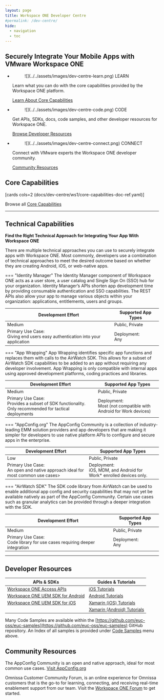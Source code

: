 ```yaml
---
layout: page
title: Workspace ONE Developer Centre
#permalink: /dev-centre/
hide:
  - navigation
  - toc
---
```


## Securely Integrate Your Mobile Apps with VMware Workspace ONE

<div class="grid cards" markdown>

- <figure markdown="span">
    ![](../../assets/images/dev-centre-learn.png)
    <caption>LEARN</caption>
    </figure>
  
    Learn what you can do with the core capabilities provided by the Workspace ONE platform.

    [Learn About Core Capabilities][core]

- <figure markdown="span">
    ![](../../assets/images/dev-centre-code.png)
    <caption>CODE</caption>
    </figure>
  
    Get APIs, SDKs, docs, code samples, and other developer resources for Workspace ONE.

    [Browse Developer Resources][developer]

- <figure markdown="span">
    ![](../../assets/images/dev-centre-connect.png)
    <caption>CONNECT</caption>
    </figure>
  
    Connect with VMware experts the Workspace ONE developer community.

    [Community Resources][community]

</div>

## Core Capabilities

[cards cols=2 (docs/dev-centre/ws1/core-capabilities-doc-ref.yaml)]

<!-- <div class="grid cards" markdown>

- **[App Passcode](app-passcode.md)**

    ---

    For security reasons, enterprises may want to prevent continuous access to an app without periodic authentication.  
    An app passcode can ensure the app is only accessible to the entitled user and that the user identity is maintained over...

- **[App Tunneling](app-tunneling.md)**

    ---

    An application may require access to web services residing behind a corporate firewall.

    A traditional full device VPN solution is not adequate due to manual steps required to enable the VPN on the device, and the security exposure by...

- **[Prevent Copy and Paste](prevent-copy-and-paste.md)**

    ---

    For apps used in more regulated industries, it may be important for IT to prevent applications from openly sharing data with each other.

    Copy / Paste restrictions can prevent data in a corporate app from being easily transferred to...

- **[Single Sign On Certificate Authentication](sso-cert-auth.md)**

    ---

    For security reasons, enterprises may require authentication for their API endpoints and websites, SSO via Certificates allows a developer to leverage enrollment credentials to handle the authentication without prompting the end user of the...

</div> -->

Browse all [Core Capabilities](core-capabilities.md)

---

## Technical Capabilities

**Find the Right Technical Approach for Integrating Your App With Workspace ONE**

There are multiple technical approaches you can use to securely integrate apps with Workspace ONE. Most commonly, developers use a combination of technical approaches to meet the desired outcome based on whether they are creating Android, iOS, or web-native apps.

<div class="grid" markdown>

=== "Identity Manager"
    The Identity Manager component of Workspace ONE acts as a user store, a user catalog and Single Sign On (SSO) hub for your organization. Identity Manager’s APIs shorten app development time by providing consumable authentication and SSO capabilities. The REST APIs also allow your app to manage various objects within your organization: applications, entitlements, users and groups. <table>  <thead>  <tr>  <th>Development Effort</th>  <th>Supported App Types</th>  </tr>  </thead>  <tr>  <td>Medium</td>  <td>Public, Private</td>  </tr>  <tr>  <td>Primary Use Case:<br>Giving end users easy authentication into your application</td>  <td>Deployment:<br>Any</td>  </tr>  </table>

=== "App Wrapping"
    App Wrapping identifies specific app functions and replaces them with calls to the AirWatch SDK. This allows for a subset of AirWatch SDK capabilities to be added to an app without requiring any developer involvement. App Wrapping is only compatible with internal apps using approved development platforms, coding practices and libraries. <table>  <thead>  <tr>  <th>Development Effort</th>  <th>Supported App Types</th>  </tr>  </thead>  <tr>  <td>Medium</td>  <td>Public, Private</td>  </tr>  <tr>  <td>Primary Use Case:<br>Provides a subset of SDK functionality. Only recommended for tactical deployments</td>  <td>Deployment:<br>Most (not compatible with Android for Work devices)</td>  </tr>  </table>

=== "AppConfig.org"
    The AppConfig Community is a collection of industry-leading EMM solution providers and app developers that are making it simpler for developers to use native platform APIs to configure and secure apps in the enterprise. <table>  <thead>  <tr>  <th>Development Effort</th>  <th>Supported App Types</th>  </tr>  </thead>  <tr>  <td>Low</td>  <td>Public, Private</td>  </tr>  <tr>  <td>Primary Use Case:<br>An open and native approach ideal for most common use cases></td>  <td>Deployment:<br> iOS, MDM, and Android for Work* enrolled devices only.</td>  </tr>  </table>

=== "AirWatch SDK"
    The SDK code library from AirWatch can be used to enable additional app config and security capabilities that may not yet be available natively as part of the AppConfig Community. Certain use cases such as granular analytics can be provided through a deeper integration with the SDK. <table>  <thead>  <tr>  <th>Development Effort</th>  <th>Supported App Types</th>  </tr>  </thead>  <tr>  <td>Medium</td>  <td>Public, Private</td>  </tr>  <tr>  <td>Primary Use Case:<br>Code library for use cases requiring deeper integration</td>  <td>Deployment:<br>Any</td>  </tr>  </table>

</div>

---

## Developer Resources

 APIs & SDKs | Guides & Tutorials  
 --- | ---
  [Workspace ONE Access APIs]() | [iOS Tutorials]()
  [Workspace ONE UEM SDK for Android]() | [Android Tutorials]()
  [Workspace ONE UEM SDK for iOS]() | [Xamarin (iOS) Tutorials]()
    | [Xamarin (Android) Tutorials]()

Many Code Samples are available within the [https://github.com/euc-oss/euc-samples](https://github.com/euc-oss/euc-samples) GitHub repository. An Index of all samples is provided under [Code Samples](../../samples/index.md) menu above.

## Community Resources

The AppConfig Community is an open and native approach, ideal for most common use cases.
[Visit AppConfig.org](https://appconfig.org/)  

Omnissa Customer Community Forum, is an online experience for Omnissa customers that is the go-to for learning, connecting, and receiving real-time enablement support from our team. Visit the [Workspace ONE Forum](https://community.omnissa.com/forums/forum/9-workspace-one/) to get started.

[core]: #core-capabilities
[developer]: #developer-resources
[community]: #community-resources
